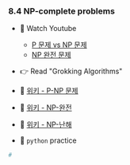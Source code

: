 ### 8.4 NP-complete problems

- 🍒 Watch Youtube
    - [P 문제 vs NP 문제](https://www.youtube.com/watch?v=vMjO4M4hFq8)
    - [NP 완전 문제](https://www.youtube.com/watch?v=I3zR5PjXWzc)
   

- 👉 Read "Grokking Algorithms"


- 🍑 [위키 - P-NP 문제](https://ko.wikipedia.org/wiki/P-NP_%EB%AC%B8%EC%A0%9C)
- 🍑 [위키 - NP-완전](https://ko.wikipedia.org/wiki/NP-%EC%99%84%EC%A0%84)
- 🍑 [위키 - NP-난해](https://ko.wikipedia.org/wiki/NP-%EB%82%9C%ED%95%B4)



- 🐍 `python` practice

```python
# 

```
